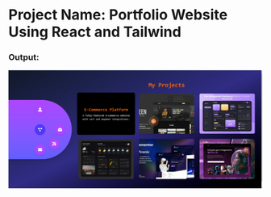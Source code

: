 # Project Name: Portfolio Website Using React and Tailwind


### Output:
![Output Image](thumbnail.png)

